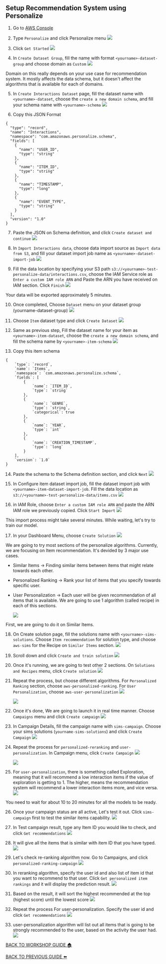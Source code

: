 ## Setup Recommendation System using Personalize

1. Go to [AWS Console](https://ap-southeast-1.console.aws.amazon.com/console/home?region=ap-southeast-1)
2. Type `Personalize` and click Personalize menu
    ![](../images/Personalize/2.png)

3. Click `Get Started`
    ![](../images/Personalize/3.png)

4. In `Create Dataset Group`, fill the name with format `<yourname>-dataset-group` and choose domain as `Custom`
    ![](../images/Personalize/4.png)

Domain on this really depends on your use case for recommendation system. It mostly affects the data schema, but it doesn't affect the algorithms that is available for each of domains.

5. In `Create Interactions Dataset` page, fill the dataset name with `<yourname>-dataset`, choose the `create a new domain schema`, and fill your schema name with `<yourname>-schema`
    ![](../images/Personalize/5.png)

6. Copy this JSON Format

```
{
  "type": "record",
  "name": "Interactions",
  "namespace": "com.amazonaws.personalize.schema",
  "fields": [
    {
      "name": "USER_ID",
      "type": "string"
    },
    {
      "name": "ITEM_ID",
      "type": "string"
    },
    {
      "name": "TIMESTAMP",
      "type": "long"
    },
    {
      "name": "EVENT_TYPE",
      "type": "string"
    }
  ],
  "version": "1.0"
}
```

7. Paste the JSON on Schema definition, and click `Create dataset and continue`
    ![](../images/Personalize/7.png)

8. In `Import Interactions data`, choose data import source as `Import data from S3`, and fill your dataset import job name as `<yourname>-dataset-import-job`
    ![](../images/Personalize/8.png)

9. Fill the data location by specifying your S3 path `s3://<yourname>-test-personalize-data/interactions.csv`, choose the IAM Service role as `Enter a custom IAM role ARN` and Paste the ARN you have received on IAM section. Click `Finish`
    ![](../images/Personalize/9.png)

Your data will be exported approximately 5 minutes.

10. Once completed, Choose `Dataset` menu on your dataset group (yourname-dataset-group)
    ![](../images/Personalize/10.png)

11. Choose `Item` dataset type and click `Create Dataset`
    ![](../images/Personalize/11.png)

12. Same as previous step, Fill the dataset name for your item as `<yourname>-item-dataset`, choose the `create a new domain schema`, and fill the schema name by `<yourname>-item-schema`
    ![](../images/Personalize/12.png)

13. Copy this item schema

```
{
	`type`: `record`,
	`name`: `Items`,
	`namespace`: `com.amazonaws.personalize.schema`,
	`fields`: [
		{
			`name`: `ITEM_ID`,
			`type`: `string`
		},
		{
			`name`: `GENRE`,
			`type`: `string`,
			`categorical`: true
		},
		{
			`name`: `YEAR`,
			`type`: `int`
		},
		{
			`name`: `CREATION_TIMESTAMP`,
			`type`: `long`
		}
	],
	`version`: `1.0`
}
```

14. Paste the schema to the Schema definition section, and click `Next`
    ![](../images/Personalize/14.png)

15. In Configure item dataset import job, fill the dataset import job with `<yourname>-item-dataset-import-job`. Fill the data location as `s3://<yourname>-test-personalize-data/items.csv`
    ![](../images/Personalize/15.png)

16. in IAM Role, choose `Enter a custom IAM role ARN` and paste the ARN IAM role we previously copied. Click `Start Import`
    ![](../images/Personalize/16.png)

This import process might take several minutes. While waiting, let's try to train our model.

17. In your Dashboard Menu, choose `Create Solution`
    ![](../images/Personalize/17.png)


We are going to try most sections of the personalize algorithms. Currently, we are focusing on Item recommendation. It's devided by 3 major use cases.
* Similar Items -> Finding similar items between items that might relate towards each other.
* Personalized Ranking -> Rank your list of items that you specify towards specific user.
* User Personalization -> Each user will be given recommendation of all items that is available.
We are going to use 1 algorithm (called recipe) in each of this sections.

    ![](../images/Personalize/17-2.png)


First, we are going to do it on Similar Items.

18. On Create solution page, fill the solutions name with `<yourname>-sims-solutions`. Choose `Item recommendation` for solution type, and choose `aws-sims` for the Recipe on `Similar Items` section.
    ![](../images/Personalize/18.png)

19. Scroll down and click `Create and train solution`
    ![](../images/Personalize/19.png)

20. Once it's running, we are going to test other 2 sections. On `Solutions and Recipes` menu, click `Create solution`
    ![](../images/Personalize/20.png)

21. Repeat the process, but choose different algorithms. For `Personalized Ranking` section, choose `aws-personalized-ranking`. For `User Personalization`, choose `aws-user-personalization`
    ![](../images/Personalize/21-1.png)

    ![](../images/Personalize/21-2.png)


22. Once it's done, We are going to launch it in real time manner. Choose `Campaigns` menu and click `Create campaign`
    ![](../images/Personalize/22.png)

23. In Campaign Details, fill the campaign name with `sims-campaign`. Choose your sims solutions (`yourname-sims-solutions`) and click `Create Campaign`
    ![](../images/Personalize/23.png)

24. Repeat the process for `personalized-reranking` and `user-personalization`. In Campaign menu, click `Create Campaign`
    ![](../images/Personalize/24.png)

    ![](../images/Personalize/24-2.png)

25. For `user-personalization`, there is something called Exploration, meaning that it will recommend a low interaction items if the value of exploration is getting to 1. The higher, means the recommendation system will recommend a lower interaction items more, and vice versa.
    ![](../images/Personalize/25.png)

You need to wait for about 10 to 20 minutes for all the models to be ready.

26. Once your campaign status are all active, Let's test it out. Click `sims-campaign` first to test the similar items capability.
    ![](../images/Personalize/26.png)

27. In Test campaign result, type any Item ID you would like to check, and click `Get recommendations`
    ![](../images/Personalize/27.png)

28. It will give all the items that is similar with item ID that you have typed.
    ![](../images/Personalize/28.png)

29. Let's check re-ranking algorithm now. Go to Campaigns, and click `personalized-ranking-campaign`
    ![](../images/Personalize/29.png)

30. In reranking algorithm, specify the user id and also list of item id that you want to recommend to that user. Click `Get personalized item rankings` and it will display the prediction result.
    ![](../images/Personalize/30.png)

31. Based on the result, it will sort the highest recommended at the top (highest score) until the lowest score
    ![](../images/Personalize/31.png)

32. Repeat the process For user-personalization. Specify the user id and click `Get recommendations`
    ![](../images/Personalize/32.png)

33. user-personalization algorithm will list out all items that is going to be strongly recommended to the user, based on the activity the user had.
    ![](../images/Personalize/33.png)

[BACK TO WORKSHOP GUIDE :house:](../README.md)

[BACK TO PREVIOUS GUIDE :arrow_left:](SetupAccess.md)